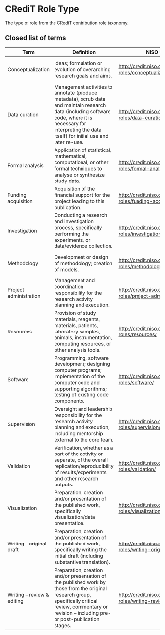 # CRediT Role Type 

The type of role from the CRediT contribution role taxonomy.

## Closed list of terms

| Term | Definition | NISO URL | UUID |
| --- | --- | --- | --- |
| Conceptualization | Ideas; formulation or evolution of overarching research goals and aims. | http://credit.niso.org/contributor-roles/conceptualization/ | 8b73531f-db56-4914-9502-4cc4d4d8ed73 |
| Data curation | Management activities to annotate (produce metadata), scrub data and maintain research data (including software code, where it is necessary for interpreting the data itself) for initial use and later re-use. | http://credit.niso.org/contributor-roles/data-curation/ | f93e0f44-f2a4-4ea1-824a-4e0853b05c9d |
| Formal analysis | Application of statistical, mathematical, computational, or other formal techniques to analyse or synthesize study data. | http://credit.niso.org/contributor-roles/formal-analysis/ | 95394cbd-4dc8-4735-b589-7e5f9e622b3f |
| Funding acquisition | Acquisition of the financial support for the project leading to this publication. | http://credit.niso.org/contributor-roles/funding-acquisition/ | 34ff6d68-132f-4438-a1f4-fba61ccf364a |
| Investigation | Conducting a research and investigation process, specifically performing the experiments, or data/evidence collection. | http://credit.niso.org/contributor-roles/investigation/ | 2451924d-425e-4778-9f4c-36c848ca70c2 |
| Methodology | Development or design of methodology; creation of models. | http://credit.niso.org/contributor-roles/methodology/ | f21e2be9-4e38-4ab7-8691-d6f72d5d5843 |
| Project administration | Management and coordination responsibility for the research activity planning and execution. | http://credit.niso.org/contributor-roles/project-administration/ | a693fe76-ea33-49ad-9dcc-5e4f3ac5f938 |
| Resources | Provision of study materials, reagents, materials, patients, laboratory samples, animals, instrumentation, computing resources, or other analysis tools. | http://credit.niso.org/contributor-roles/resources/ | ebd781f0-bf79-492c-ac21-b31b9c3c990c |
| Software | Programming, software development; designing computer programs; implementation of the computer code and supporting algorithms; testing of existing code components. | http://credit.niso.org/contributor-roles/software/ | f89c5233-01b0-4778-93e9-cc7d107aa2c8 |
| Supervision | Oversight and leadership responsibility for the research activity planning and execution, including mentorship external to the core team. | http://credit.niso.org/contributor-roles/supervision/ | 0c8ca7d4-06ad-4527-9cea-a8801fcb8746 |
| Validation | Verification, whether as a part of the activity or separate, of the overall replication/reproducibility of results/experiments and other research outputs. | http://credit.niso.org/contributor-roles/validation/ | 4b1bf348-faf2-4fc4-bd66-4cd3a84b9d44 |
| Visualization | Preparation, creation and/or presentation of the published work, specifically visualization/data presentation. | http://credit.niso.org/contributor-roles/visualization/ | 76b9d56a-e430-4e0a-84c9-59c11be343ae |
| Writing – original draft | Preparation, creation and/or presentation of the published work, specifically writing the initial draft (including substantive translation). | http://credit.niso.org/contributor-roles/writing-original-draft/ | 43ebbd94-98b4-42f1-866b-c930cef228ca |
| Writing – review & editing | Preparation, creation and/or presentation of the published work by those from the original research group, specifically critical review, commentary or revision – including pre- or post-publication stages. | http://credit.niso.org/contributor-roles/writing-review-editing/ | d3aead86-f2a2-47f7-bb99-79de6421164d |

